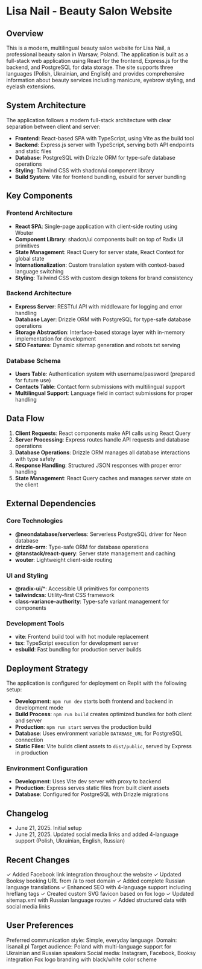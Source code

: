 # Lisa Nail - Beauty Salon Website

## Overview

This is a modern, multilingual beauty salon website for Lisa Nail, a professional beauty salon in Warsaw, Poland. The application is built as a full-stack web application using React for the frontend, Express.js for the backend, and PostgreSQL for data storage. The site supports three languages (Polish, Ukrainian, and English) and provides comprehensive information about beauty services including manicure, eyebrow styling, and eyelash extensions.

## System Architecture

The application follows a modern full-stack architecture with clear separation between client and server:

- **Frontend**: React-based SPA with TypeScript, using Vite as the build tool
- **Backend**: Express.js server with TypeScript, serving both API endpoints and static files
- **Database**: PostgreSQL with Drizzle ORM for type-safe database operations
- **Styling**: Tailwind CSS with shadcn/ui component library
- **Build System**: Vite for frontend bundling, esbuild for server bundling

## Key Components

### Frontend Architecture
- **React SPA**: Single-page application with client-side routing using Wouter
- **Component Library**: shadcn/ui components built on top of Radix UI primitives
- **State Management**: React Query for server state, React Context for global state
- **Internationalization**: Custom translation system with context-based language switching
- **Styling**: Tailwind CSS with custom design tokens for brand consistency

### Backend Architecture
- **Express Server**: RESTful API with middleware for logging and error handling
- **Database Layer**: Drizzle ORM with PostgreSQL for type-safe database operations
- **Storage Abstraction**: Interface-based storage layer with in-memory implementation for development
- **SEO Features**: Dynamic sitemap generation and robots.txt serving

### Database Schema
- **Users Table**: Authentication system with username/password (prepared for future use)
- **Contacts Table**: Contact form submissions with multilingual support
- **Multilingual Support**: Language field in contact submissions for proper handling

## Data Flow

1. **Client Requests**: React components make API calls using React Query
2. **Server Processing**: Express routes handle API requests and database operations
3. **Database Operations**: Drizzle ORM manages all database interactions with type safety
4. **Response Handling**: Structured JSON responses with proper error handling
5. **State Management**: React Query caches and manages server state on the client

## External Dependencies

### Core Technologies
- **@neondatabase/serverless**: Serverless PostgreSQL driver for Neon database
- **drizzle-orm**: Type-safe ORM for database operations
- **@tanstack/react-query**: Server state management and caching
- **wouter**: Lightweight client-side routing

### UI and Styling
- **@radix-ui/***: Accessible UI primitives for components
- **tailwindcss**: Utility-first CSS framework
- **class-variance-authority**: Type-safe variant management for components

### Development Tools
- **vite**: Frontend build tool with hot module replacement
- **tsx**: TypeScript execution for development server
- **esbuild**: Fast bundling for production server builds

## Deployment Strategy

The application is configured for deployment on Replit with the following setup:

- **Development**: `npm run dev` starts both frontend and backend in development mode
- **Build Process**: `npm run build` creates optimized bundles for both client and server
- **Production**: `npm run start` serves the production build
- **Database**: Uses environment variable `DATABASE_URL` for PostgreSQL connection
- **Static Files**: Vite builds client assets to `dist/public`, served by Express in production

### Environment Configuration
- **Development**: Uses Vite dev server with proxy to backend
- **Production**: Express serves static files from built client assets
- **Database**: Configured for PostgreSQL with Drizzle migrations

## Changelog
- June 21, 2025. Initial setup
- June 21, 2025. Updated social media links and added 4-language support (Polish, Ukrainian, English, Russian)

## Recent Changes
✓ Added Facebook link integration throughout the website
✓ Updated Booksy booking URL from /a to root domain
✓ Added complete Russian language translations
✓ Enhanced SEO with 4-language support including hreflang tags
✓ Created custom SVG favicon based on fox logo
✓ Updated sitemap.xml with Russian language routes
✓ Added structured data with social media links

## User Preferences

Preferred communication style: Simple, everyday language.
Domain: lisanail.pl
Target audience: Poland with multi-language support for Ukrainian and Russian speakers
Social media: Instagram, Facebook, Booksy integration
Fox logo branding with black/white color scheme